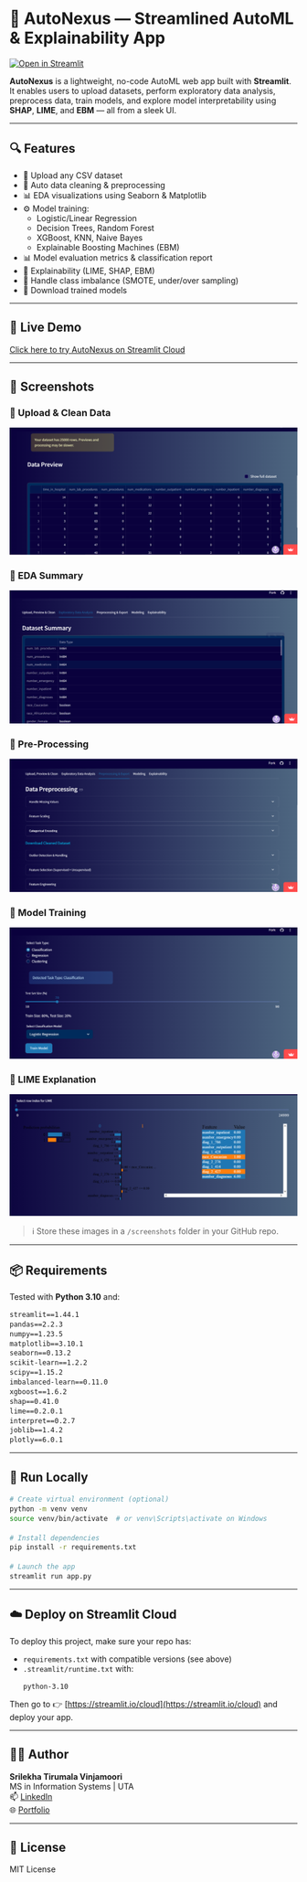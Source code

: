 # 🚀 AutoNexus — Streamlined AutoML & Explainability App

[![Open in Streamlit](https://static.streamlit.io/badges/streamlit_badge_black_white.svg)](https://autonexus.streamlit.app/)

**AutoNexus** is a lightweight, no-code AutoML web app built with **Streamlit**. It enables users to upload datasets, perform exploratory data analysis, preprocess data, train models, and explore model interpretability using **SHAP**, **LIME**, and **EBM** — all from a sleek UI.

---

## 🔍 Features

- 📁 Upload any CSV dataset
- 🧹 Auto data cleaning & preprocessing
- 📊 EDA visualizations using Seaborn & Matplotlib
- ⚙️ Model training:
  - Logistic/Linear Regression
  - Decision Trees, Random Forest
  - XGBoost, KNN, Naive Bayes
  - Explainable Boosting Machines (EBM)
- 📊 Model evaluation metrics & classification report
- 🧠 Explainability (LIME, SHAP, EBM)
- 🧪 Handle class imbalance (SMOTE, under/over sampling)
- 💾 Download trained models

---

## 🔗 Live Demo

[Click here to try AutoNexus on Streamlit Cloud](https://autonexus.streamlit.app/)

---

## 📸 Screenshots

### 🔹 Upload & Clean Data
![Upload & Clean](screenshots/upload_clean.PNG)

### 🔹 EDA Summary
![EDA](screenshots/eda_summary.PNG)

### 🔹 Pre-Processing
![Pre-Processing](screenshots/pre_processing.PNG)

### 🔹 Model Training
![Model Training](screenshots/model_training.PNG)

### 🔹 LIME Explanation
![LIME](screenshots/lime_explain.PNG)

> ℹ️ Store these images in a `/screenshots` folder in your GitHub repo.

---

## 📦 Requirements

Tested with **Python 3.10** and:
```txt
streamlit==1.44.1
pandas==2.2.3
numpy==1.23.5
matplotlib==3.10.1
seaborn==0.13.2
scikit-learn==1.2.2
scipy==1.15.2
imbalanced-learn==0.11.0
xgboost==1.6.2
shap==0.41.0
lime==0.2.0.1
interpret==0.2.7
joblib==1.4.2
plotly==6.0.1
```

---

## 🚀 Run Locally

```bash
# Create virtual environment (optional)
python -m venv venv
source venv/bin/activate  # or venv\Scripts\activate on Windows

# Install dependencies
pip install -r requirements.txt

# Launch the app
streamlit run app.py
```

---

## ☁️ Deploy on Streamlit Cloud

To deploy this project, make sure your repo has:

- `requirements.txt` with compatible versions (see above)
- `.streamlit/runtime.txt` with:
  ```
  python-3.10
  ```

Then go to 👉 [https://streamlit.io/cloud](https://streamlit.io/cloud) and deploy your app.

---

## 🙋‍♀️ Author

**Srilekha Tirumala Vinjamoori**  
MS in Information Systems | UTA  
📫 [LinkedIn](https://www.linkedin.com/in/srilekha-tirumala-vinjanoori/)  
🌐 [Portfolio](https://srilekhatv-portfolio.vercel.app)

---

## 📄 License

MIT License